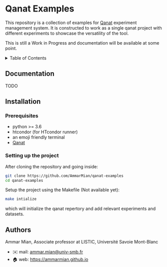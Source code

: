 <a name="readme-top"></a>
# Qanat Examples

This repository is a collection of examples for [Qanat](https://github.com/AmmarMian/qanat) experiment management system. It is constructed to work as a single qanat project with different experiments to showcase the versatility of the tool. 

This is still a Work in Progress and documentation will be available at some point.

<details>
  <summary>Table of Contents</summary>
  <ol>
    <li>
      <a href="#readme-top">About The Project</a>
    </li>
    <li><a href="#documentation">Documentation</a></li>
    <li>
      <a href="#installation">Installation</a>
      <ul>
        <li><a href="#prerequisites">Prerequisites</a></li>
        <li><a href="#settinguptheproject">Setting up the project</a></li>
      </ul>
    </li>
    <li><a href="#authors">Authors</a></li>
  </ol>
</details>


## Documentation

TODO

## Installation

### Prerequisites

* python >= 3.6
* htcondor (for HTcondor runner)
* an emoji friendly terminal
* [Qanat](https://github.com/AmmarMian/qanat)

### Setting up the project

After cloning the repository and going inside:

```bash
git clone https://github.com/AmmarMian/qanat-examples
cd qanat-examples
```

Setup the project using the Makefile (Not available yet):

```bash
make intialize
```

which will initialize the qanat repertory and add relevant experiments and datasets.


## Authors

Ammar Mian, Associate professor at LISTIC, Université Savoie Mont-Blanc
  * :envelope: mail: ammar.mian@univ-smb.fr
  * :house: web: https://ammarmian.github.io

